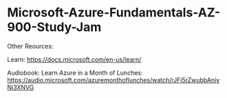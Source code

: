 # Microsoft-Azure-Fundamentals-AZ-900-Study-Jam

Other Reources:<br>

Learn: https://docs.microsoft.com/en-us/learn/

Audiobook: Learn Azure in a Month of Lunches: https://audio.microsoft.com/azuremonthoflunches/watch/rJFi5rZwubbAniyNi3XNVG
